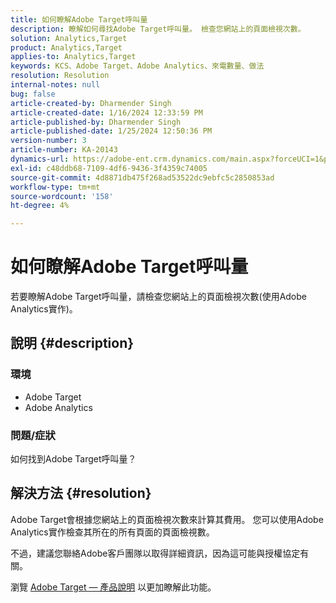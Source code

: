 ```yaml
---
title: 如何瞭解Adobe Target呼叫量
description: 瞭解如何尋找Adobe Target呼叫量。 檢查您網站上的頁面檢視次數。
solution: Analytics,Target
product: Analytics,Target
applies-to: Analytics,Target
keywords: KCS、Adobe Target、Adobe Analytics、來電數量、做法
resolution: Resolution
internal-notes: null
bug: false
article-created-by: Dharmender Singh
article-created-date: 1/16/2024 12:33:59 PM
article-published-by: Dharmender Singh
article-published-date: 1/25/2024 12:50:36 PM
version-number: 3
article-number: KA-20143
dynamics-url: https://adobe-ent.crm.dynamics.com/main.aspx?forceUCI=1&pagetype=entityrecord&etn=knowledgearticle&id=2c352184-6bb4-ee11-a569-6045bd0065b6
exl-id: c48ddb68-7109-4df6-9436-3f4359c74005
source-git-commit: 4d8871db475f268ad53522dc9ebfc5c2850853ad
workflow-type: tm+mt
source-wordcount: '158'
ht-degree: 4%

---
```


# 如何瞭解Adobe Target呼叫量


若要瞭解Adobe Target呼叫量，請檢查您網站上的頁面檢視次數(使用Adobe Analytics實作)。

## 說明 {#description}


### <b>環境</b>

- Adobe Target
- Adobe Analytics


### <b>問題/症狀</b>

如何找到Adobe Target呼叫量？


## 解決方法 {#resolution}


Adobe Target會根據您網站上的頁面檢視次數來計算其費用。 您可以使用Adobe Analytics實作檢查其所在的所有頁面的頁面檢視數。

不過，建議您聯絡Adobe客戶團隊以取得詳細資訊，因為這可能與授權協定有關。

瀏覽 [Adobe Target — 產品說明](https://helpx.adobe.com/jp/legal/product-descriptions/adobe-target.html) 以更加瞭解此功能。
